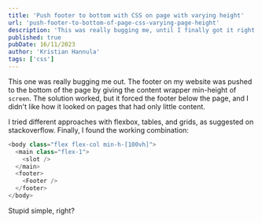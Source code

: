 ```yaml
---
title: 'Push footer to bottom with CSS on page with varying height'
url: 'push-footer-to-bottom-of-page-css-varying-page-height'
description: 'This was really bugging me, until I finally got it right. Read the whole thing in my blog.'
published: true
pubDate: 16/11/2023
author: 'Kristian Hannula'
tags: ['css']
---
```


This one was really bugging me out. The footer on my website was pushed to the bottom of the page by giving the content wrapper min-height of `screen`. The solution worked, but it forced the footer below the page, and I didn't like how it looked on pages that had only little content.

I tried different approaches with flexbox, tables, and grids, as suggested on stackoverflow. Finally, I found the working combination:

```javascript
<body class="flex flex-col min-h-[100vh]">
  <main class="flex-1">
    <slot />
  </main>
  <footer>
    <Footer />
  </footer>
</body>
```

Stupid simple, right?
